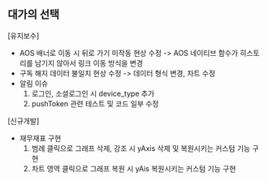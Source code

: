 ## 대가의 선택

[유지보수]

- AOS 배너로 이동 시 뒤로 가기 미작동 현상 수정 -> AOS 네이티브 함수가 히스토리를 남기지 않아서 링크 이동 방식을 변경
- 구독 해지 데이터 불일치 현상 수정 -> 데이터 형식 변경, 차트 수정
- 알림 이슈
  1. 로그인, 소셜로그인 시 device_type 추가
  2. pushToken 관련 테스트 및 코드 일부 수정

[신규개발]

- 재무재표 구현
  1. 범례 클릭으로 그래프 삭제, 강조 시 yAxis 삭제 및 복원시키는 커스텀 기능 구현
  2. 차트 영역 클릭으로 그래프 복원 시 yAis 복원시키는 커스텀 기능 구현
